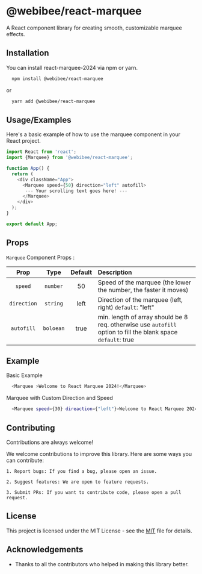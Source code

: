 
# @webibee/react-marquee

A React component library for creating smooth, customizable marquee effects.


## Installation

You can install react-marquee-2024 via npm or yarn.

```bash
  npm install @webibee/react-marquee
```

or

```bash
  yarn add @webibee/react-marquee
```
## Usage/Examples

Here's a basic example of how to use the marquee component in your React project.

```javascript
import React from 'react';
import {Marquee} from '@webibee/react-marquee';

function App() {
  return (
    <div className="App">
      <Marquee speed={50} direction="left" autofill>
       --- Your scrolling text goes here! ---
      </Marquee>
    </div>
  );
}

export default App;
```


## Props

`Marquee` Component Props : 


| Prop | Type   | Default    | Description    |
| :---:   | :---: | :---: | :--- |
| `speed` | `number`   | 50   |  Speed of the marquee (the lower the number, the faster it moves)   |
| `direction` | `string`   | left   |  Direction of the marquee (left, right) `default`: "left"  |
| `autofill` | `boloean`   | true   |  min. length of array should be 8 req. otherwise use `autofill` option to fill the blank space `default`: true  |
## Example

Basic Example

```bash
  <Marquee >Welcome to React Marquee 2024!</Marquee>
```

Marquee with Custom Direction and Speed

```bash
  <Marquee speed={30} direaction={"left"}>Welcome to React Marquee 2024!...</Marquee>
```
## Contributing

Contributions are always welcome!

We welcome contributions to improve this library. Here are some ways you can contribute:

    1. Report bugs: If you find a bug, please open an issue.

    2. Suggest features: We are open to feature requests.

    3. Submit PRs: If you want to contribute code, please open a pull request.
## License

This project is licensed under the MIT License - see the [MIT](https://choosealicense.com/licenses/mit/) file for details.



## Acknowledgements

 - Thanks to all the contributors who helped in making this library better.
